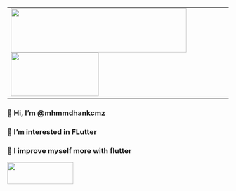 <table>
  <td>
<img src="https://storage.googleapis.com/cms-storage-bucket/6e19fee6b47b36ca613f.png" width="400" height="100"/>
<img src="https://storage.googleapis.com/cms-storage-bucket/780e0e64d323aad2cdd5.png" width="200" height="100"/>
  </td>
  </table>

<h3> 👋 Hi, I’m @mhmmdhankcmz</h3>
<h3> 👀 I’m interested in FLutter</h3>
<h3> 🌱 I improve myself more with flutter</h3>


  <td>
  <img src="https://storage.googleapis.com/cms-storage-bucket/6e19fee6b47b36ca613f.png" width="150" height="50"/>
  </td>
  




<!---
mhmmdhankcmz/mhmmdhankcmz is a ✨ special ✨ repository because its `README.md` (this file) appears on your GitHub profile.
You can click the Preview link to take a look at your changes.
--->
